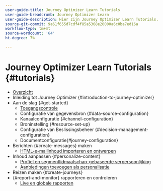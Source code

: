 ```yaml
---
user-guide-title: Journey Optimizer Learn Tutorials
user-guide-breadcrumb: Journey Optimizer Learn
user-guide-description: Hier zijn Journey Optimizer Learn Tutorials.
source-git-commit: 9a61f655d7cdf4f85a5368e20000a6c0ba7ed16a
workflow-type: tm+mt
source-wordcount: '64'
ht-degree: 7%

---
```



# Journey Optimizer Learn Tutorials {#tutorials}

+ [Overzicht](/help/overview.md)
+ Inleiding tot Journey Optimizer {#introduction-to-journey-optimizer}
+ Aan de slag {#get-started}
   + [Toegangscontrole](/help/set-up-access/access-management.md)
   + Configuratie van gegevensbron {#data-source-configuration}
   + Kanaalconfiguratie {#channel-configuration}
   + Broninstelling {#resource-set-up}
   + Configuratie van Beslissingsbeheer {#decision-management-configuration}
   + Documentconfiguratie{#journey-configuration}
+ Berichten {#create-messages} maken
   + [HTML-e-mailinhoud importeren en ontwerpen](/help/create-messages/import-and-author-html-email-content.md)
+ Inhoud aanpassen {#personalize-content}
   + [Profiel en segmentlidmaatschap-gebaseerde verpersoonlijking](/help/personalize-content/profile-and-segment-membership-based-personalization.md)
   + [Aanbiedingen toevoegen als personalisatie](/help/personalize-content/add-offer-decisioning-to-messages.md)
+ Reizen maken {#create-journeys}
+ {#report-and-monitor} rapporteren en controleren
   + [Live en globale rapporten](/help/report-and-monitor/live-and-global-reports.md)
